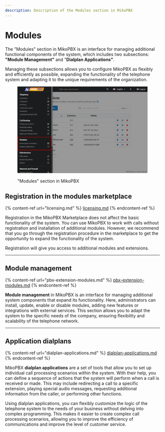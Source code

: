 ```yaml
---
description: Description of the Modules section in MikoPBX
---
```


# Modules

The "Modules" section in MikoPBX is an interface for managing additional functional components of the system, which includes two subsections: **"Module Management"** and "**Dialplan Applications"**.

Managing these subsections allows you to configure MikoPBX as flexibly and efficiently as possible, expanding the functionality of the telephone system and adapting it to the unique requirements of the organization.

<figure><img src="../../.gitbook/assets/modulesSectionMikoPBX.png" alt=""><figcaption><p>"Modules" section in MikoPBX</p></figcaption></figure>

## Registration in the modules marketplace

{% content-ref url="licensing.md" %}
[licensing.md](licensing.md)
{% endcontent-ref %}

Registration in the MikoPBX Marketplace does not affect the basic functionality of the system. You can use MikoPBX to work with calls without registration and installation of additional modules. However, we recommend that you go through the registration procedure in the marketplace to get the opportunity to expand the functionality of the system.

Registration will give you access to additional modules and extensions.

***

## Module management&#x20;

{% content-ref url="pbx-extension-modules.md" %}
[pbx-extension-modules.md](pbx-extension-modules.md)
{% endcontent-ref %}

**Module management** in MikoPBX is an interface for managing additional system components that expand its functionality. Here, administrators can install, update, enable or disable modules, adding new features or integrations with external services. This section allows you to adapt the system to the specific needs of the company, ensuring flexibility and scalability of the telephone network.

***

## Application dialplans

{% content-ref url="dialplan-applications.md" %}
[dialplan-applications.md](dialplan-applications.md)
{% endcontent-ref %}

MikoPBX **dialplan applications** are a set of tools that allow you to set up individual call processing scenarios within the system. With their help, you can define a sequence of actions that the system will perform when a call is received or made. This may include redirecting a call to a specific extension, playing special audio messages, requesting additional information from the caller, or performing other functions.

Using dialplan applications, you can flexibly customize the logic of the telephone system to the needs of your business without delving into complex programming. This makes it easier to create complex call processing scenarios, allowing you to improve the efficiency of communications and improve the level of customer service.
